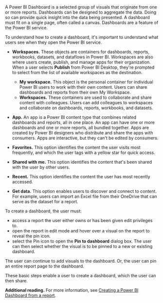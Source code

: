 A Power BI Dashboard is a selected group of visuals that originate from one or more reports. Dashboards can be designed to aggregate the data. Doing so can provide quick insight into the data being presented. A dashboard must fit on a single page, often called a canvas. Dashboards are a feature of the Power BI service.

To understand how to create a dashboard, it's important to understand what users see when they open the Power BI service.

 -  **Workspaces.** These objects are containers for dashboards, reports, workbooks, datasets, and dataflows in Power BI. Workspaces are also where users create, publish, and manage apps for their organization. When a user selects **Publish** from Power BI Desktop, they're prompted to select from the list of available workspaces as the destination.
    
     -  **My workspace.** This object is the personal container for individual Power BI users to work with their own content. Users can share dashboards and reports from their own My Workspace.
     -  **Workspaces.** These containers are used to collaborate and share content with colleagues. Users can add colleagues to workspaces and collaborate on dashboards, reports, workbooks, and datasets.
 -  **App.** An app is a Power BI content type that combines related dashboards and reports, all in one place. An app can have one or more dashboards and one or more reports, all bundled together. Apps are created by Power BI designers who distribute and share the apps with consumers. Apps are interactive, but they can't be edited by consumers.
 -  **Favorites.** This option identifies the content the user visits most frequently, and which the user tags with a yellow star for quick access.
 -  **Shared with me.** This option identifies the content that's been shared with the user by other users.
 -  **Recent.** This option identifies the content the user has most recently accessed.
 -  **Get data.** This option enables users to discover and connect to content. For example, users can import an Excel file from their OneDrive that can serve as the dataset for a report.

To create a dashboard, the user must:

 -  access a report the user either owns or has been given edit privileges to.
 -  open the report in edit mode and hover over a visual on the report to reveal the pin icon.
 -  select the Pin icon to open the **Pin to dashboard** dialog box. The user can then select whether the visual is to be pinned to a new or existing dashboard.

The user can continue to add visuals to the dashboard. Or, the user can pin an entire report page to the dashboard.

These basic steps enable a user to create a dashboard, which the user can then share.

**Additional reading.** For more information, see [Creating a Power BI Dashboard from a report](/power-bi/service-dashboard-create?azure-portal=true).

